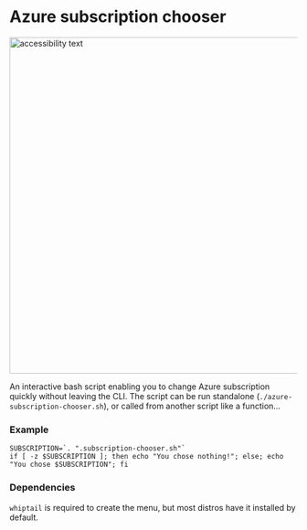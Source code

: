 # Azure subscription chooser

<img src="screen-capture.gif" width="800" height="589" alt="accessibility text">

An interactive bash script enabling you to change Azure subscription quickly without leaving the CLI. The script can be run standalone (`./azure-subscription-chooser.sh`), or called from another script like a function...

### Example 

``` shell
SUBSCRIPTION=`. ".subscription-chooser.sh"`
if [ -z $SUBSCRIPTION ]; then echo "You chose nothing!"; else; echo "You chose $SUBSCRIPTION"; fi
```

### Dependencies

`whiptail` is required to create the menu, but most distros have it installed by default.

